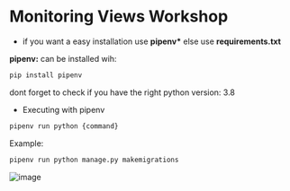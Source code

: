 # Monitoring Views Workshop

* if you want a easy installation use **pipenv\*** else use **requirements.txt**

**pipenv:** can be installed wih:

```bash
pip install pipenv
```

dont forget to check if you have the right python version: 3.8

* Executing with pipenv 
```bash
pipenv run python {command}
```
Example:
```bash
pipenv run python manage.py makemigrations 
```
![image](https://user-images.githubusercontent.com/56740710/153776334-46a3ef7b-7fa3-4552-a235-2d4029807b17.png)






